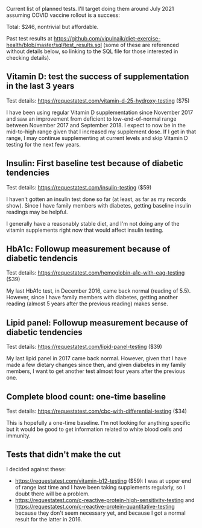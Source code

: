 Current list of planned tests. I'll target doing them around July 2021
assuming COVID vaccine rollout is a success:

Total: $246, nontrivial but affordable.

Past test results at https://github.com/vipulnaik/diet-exercise-health/blob/master/sql/test_results.sql (some of these are referenced without details below, so linking to the SQL file for those interested in checking details).

## Vitamin D: test the success of supplementation in the last 3 years

Test details: https://requestatest.com/vitamin-d-25-hydroxy-testing ($75)

I have been using regular Vitamin D supplementation since November
2017 and saw an improvement from deficient to low-end-of-normal range
between November 2017 and September 2018. I expect to now be in the
mid-to-high range given that I increased my supplement dose. If I get
in that range, I may continue supplementing at current levels and skip
Vitamin D testing for the next few years.

## Insulin: First baseline test because of diabetic tendencies

Test details: https://requestatest.com/insulin-testing ($59)

I haven't gotten an insulin test done so far (at least, as far as my
records show). Since I have family members with diabetes, getting
baseline insulin readings may be helpful.

I generally have a reasonably stable diet, and I'm not doing any of
the vitamin supplements right now that would affect insulin testing.

## HbA1c: Followup measurement because of diabetic tendencis

Test details: https://requestatest.com/hemoglobin-a1c-with-eag-testing ($39)

My last HbA1c test, in December 2016, came back normal (reading of
5.5). However, since I have family members with diabetes, getting
another reading (almost 5 years after the previous reading) makes
sense.

## Lipid panel: Followup measurement because of diabetic tendencies

Test details: https://requestatest.com/lipid-panel-testing ($39)

My last lipid panel in 2017 came back normal. However, given that I
have made a few dietary changes since then, and given diabetes in my
family members, I want to get another test almost four years after the
previous one.

## Complete blood count: one-time baseline

Test details: https://requestatest.com/cbc-with-differential-testing ($34)

This is hopefully a one-time baseline. I'm not looking for anything
specific but it would be good to get information related to white
blood cells and immunity.

## Tests that didn't make the cut

I decided against these:

* https://requestatest.com/vitamin-b12-testing ($59): I was at upper
  end of range last time and I have been taking supplements regularly,
  so I doubt there will be a problem.
* https://requestatest.com/c-reactive-protein-high-sensitivity-testing
  and https://requestatest.com/c-reactive-protein-quantitative-testing
  because they don't seem necessary yet, and because I got a normal
  result for the latter in 2016.
